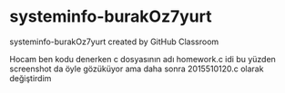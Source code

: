 # systeminfo-burakOz7yurt
systeminfo-burakOz7yurt created by GitHub Classroom

Hocam ben kodu denerken c dosyasının adı homework.c idi bu yüzden screenshot da öyle gözüküyor ama daha 
sonra 2015510120.c olarak değiştirdim
